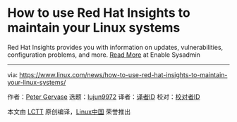 [#]: collector: (lujun9972)
[#]: translator: ( )
[#]: reviewer: ( )
[#]: publisher: ( )
[#]: url: ( )
[#]: subject: (How to use Red Hat Insights to maintain your Linux systems)
[#]: via: (https://www.linux.com/news/how-to-use-red-hat-insights-to-maintain-your-linux-systems/)
[#]: author: (Peter Gervase https://www.redhat.com/sysadmin/how-red-hat-insights)

How to use Red Hat Insights to maintain your Linux systems
======

Red Hat Insights provides you with information on updates, vulnerabilities, configuration problems, and more.
[Read More][1] at Enable Sysadmin

--------------------------------------------------------------------------------

via: https://www.linux.com/news/how-to-use-red-hat-insights-to-maintain-your-linux-systems/

作者：[Peter Gervase][a]
选题：[lujun9972][b]
译者：[译者ID](https://github.com/译者ID)
校对：[校对者ID](https://github.com/校对者ID)

本文由 [LCTT](https://github.com/LCTT/TranslateProject) 原创编译，[Linux中国](https://linux.cn/) 荣誉推出

[a]: https://www.redhat.com/sysadmin/how-red-hat-insights
[b]: https://github.com/lujun9972
[1]: https://www.redhat.com/sysadmin/how-red-hat-insights
